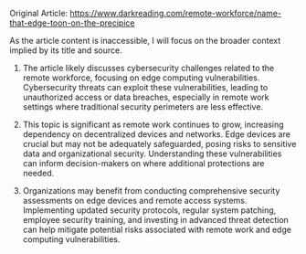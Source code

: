 Original Article: https://www.darkreading.com/remote-workforce/name-that-edge-toon-on-the-precipice

As the article content is inaccessible, I will focus on the broader context implied by its title and source. 

1) The article likely discusses cybersecurity challenges related to the remote workforce, focusing on edge computing vulnerabilities. Cybersecurity threats can exploit these vulnerabilities, leading to unauthorized access or data breaches, especially in remote work settings where traditional security perimeters are less effective.

2) This topic is significant as remote work continues to grow, increasing dependency on decentralized devices and networks. Edge devices are crucial but may not be adequately safeguarded, posing risks to sensitive data and organizational security. Understanding these vulnerabilities can inform decision-makers on where additional protections are needed.

3) Organizations may benefit from conducting comprehensive security assessments on edge devices and remote access systems. Implementing updated security protocols, regular system patching, employee security training, and investing in advanced threat detection can help mitigate potential risks associated with remote work and edge computing vulnerabilities.
